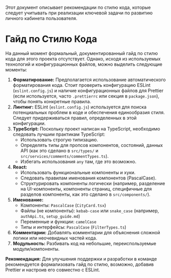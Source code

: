 Этот документ описывает рекомендации по стилю кода, которые следует учитывать при реализации ключевой задачи по развитию личного кабинета пользователя.

# Гайд по Стилю Кода

На данный момент формальный, документированный гайд по стилю кода для этого проекта отсутствует. Однако, исходя из используемых технологий и конфигурационных файлов, можно выделить следующие моменты:

1.  **Форматирование:** Предполагается использование автоматического форматирования кода. Стоит проверить конфигурацию ESLint (`eslint.config.js`) и наличие конфигурационных файлов для Prettier (если используется, часто `.prettierrc` или секция в `package.json`), чтобы понять конкретные правила.
2.  **Линтинг:** ESLint (`eslint.config.js`) используется для поиска потенциальных проблем в коде и обеспечения единообразия стиля. Следует придерживаться правил, определенных в этой конфигурации.
3.  **TypeScript:** Поскольку проект написан на TypeScript, необходимо следовать лучшим практикам TypeScript:
    *   Использовать строгую типизацию.
    *   Определять типы для пропсов компонентов, состояний, данных API (как это сделано в `src/types/` и `src/services/comments/commentTypes.ts`).
    *   Избегать использования `any` там, где это возможно.
4.  **React:**
    *   Использовать функциональные компоненты и хуки.
    *   Следовать правилам именования компонентов (PascalCase).
    *   Структурировать компоненты логически (например, разделение на UI-компоненты, компоненты страниц, специфичные для разделов компоненты, как это сделано в `src/components/`).
5.  **Именование:**
    *   Компоненты: `PascalCase` (`CityCard.tsx`)
    *   Файлы (не компоненты): `kebab-case` или `snake_case` (например, `authApi.ts`, `setup_guide.md`)
    *   Переменные и функции: `camelCase`
    *   Типы и интерфейсы: `PascalCase` (`FilterTypes.ts`)
6.  **Комментарии:** Добавлять комментарии для объяснения сложной логики или неочевидных частей кода.
7.  **Модульность:** Разбивать код на небольшие, переиспользуемые модули/компоненты.

**Рекомендация:** Для улучшения поддержки и разработки в команде рекомендуется формализовать гайд по стилю, возможно, добавив Prettier и настроив его совместно с ESLint.
